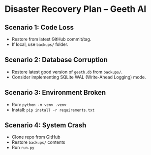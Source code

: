 # Disaster Recovery Plan – Geeth AI

## Scenario 1: Code Loss
- Restore from latest GitHub commit/tag.
- If local, use `backups/` folder.

## Scenario 2: Database Corruption
- Restore latest good version of `geeth.db` from `backups/`.
- Consider implementing SQLite WAL (Write-Ahead Logging) mode.

## Scenario 3: Environment Broken
- Run: `python -m venv .venv`
- Install: `pip install -r requirements.txt`

## Scenario 4: System Crash
- Clone repo from GitHub
- Restore `backups/` contents
- Run `run.py`
